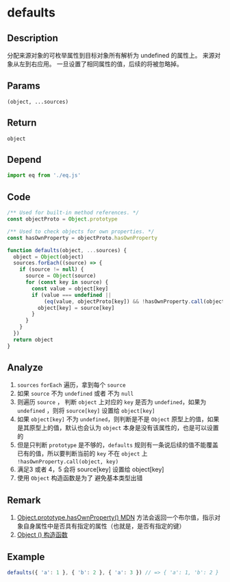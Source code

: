 # defaults 

## Description 
分配来源对象的可枚举属性到目标对象所有解析为 undefined 的属性上。 来源对象从左到右应用。 一旦设置了相同属性的值，后续的将被忽略掉。
## Params
`(object, ...sources)`
## Return
`object`
## Depend
```js
import eq from './eq.js'
```
## Code
```js
/** Used for built-in method references. */
const objectProto = Object.prototype

/** Used to check objects for own properties. */
const hasOwnProperty = objectProto.hasOwnProperty

function defaults(object, ...sources) {
  object = Object(object)
  sources.forEach((source) => {
    if (source != null) {
      source = Object(source)
      for (const key in source) {
        const value = object[key]
        if (value === undefined ||
            (eq(value, objectProto[key]) && !hasOwnProperty.call(object, key))) {
          object[key] = source[key]
        }
      }
    }
  })
  return object
}
```
## Analyze
1. `sources` `forEach` 遍历，拿到每个 `source`
2. 如果 `source` 不为 `undefined` 或者 不为 `null`
3. 则遍历 `source` ， 判断 `object` 上对应的 `key` 是否为 `undefined`，如果为 `undefined` ，则将 `source[key]` 设置给 `object[key]`
4. 如果 `object[key]` 不为 `undefined`，则判断是不是 `Object` 原型上的值，如果是其原型上的值，默认也会认为 `object` 本身是没有该属性的，也是可以设置的
5. 但是只判断 `prototype` 是不够的，`defaults` 规则有一条说后续的值不能覆盖已有的值，所以要判断当前的 `key` 不在 `object` 上 `!hasOwnProperty.call(object, key)`
6. 满足3 或者 4，5 会将 source[key] 设置给 object[key]
7. 使用 `Object` 构造函数是为了 避免基本类型出错
## Remark
1. [Object.prototype.hasOwnProperty() MDN](https://developer.mozilla.org/zh-CN/docs/Web/JavaScript/Reference/Global_Objects/Object/hasOwnProperty) 方法会返回一个布尔值，指示对象自身属性中是否具有指定的属性（也就是，是否有指定的键）
2. [Object () 构造函数](https://developer.mozilla.org/zh-CN/docs/Web/JavaScript/Reference/Global_Objects/Object/Object)
## Example
```js
defaults({ 'a': 1 }, { 'b': 2 }, { 'a': 3 }) // => { 'a': 1, 'b': 2 }
```

